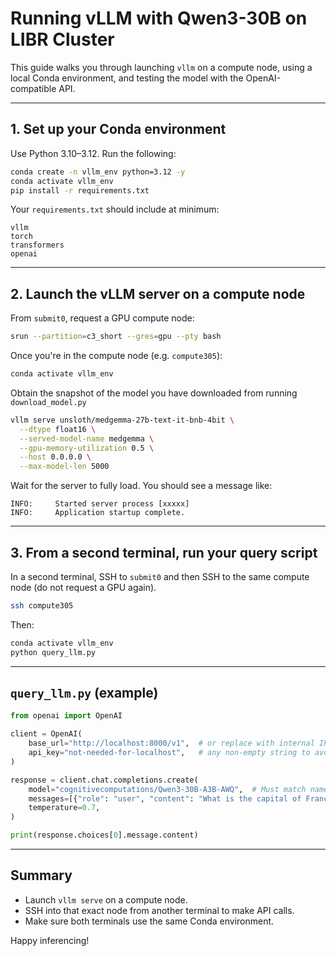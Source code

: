 # Running vLLM with Qwen3-30B on LIBR Cluster

This guide walks you through launching `vllm` on a compute node, using a local Conda environment, and testing the model with the OpenAI-compatible API.

---

## 1. Set up your Conda environment

Use Python 3.10–3.12. Run the following:

```bash
conda create -n vllm_env python=3.12 -y
conda activate vllm_env
pip install -r requirements.txt
```

Your `requirements.txt` should include at minimum:

```
vllm
torch
transformers
openai
```

---

## 2. Launch the vLLM server on a compute node

From `submit0`, request a GPU compute node:

```bash
srun --partition=c3_short --gres=gpu --pty bash
```

Once you're in the compute node (e.g. `compute305`):
```bash
conda activate vllm_env
```

Obtain the snapshot of the model you have downloaded from running ```download_model.py```
```bash
vllm serve unsloth/medgemma-27b-text-it-bnb-4bit \
  --dtype float16 \
  --served-model-name medgemma \
  --gpu-memory-utilization 0.5 \
  --host 0.0.0.0 \
  --max-model-len 5000
```

Wait for the server to fully load. You should see a message like:

```
INFO:     Started server process [xxxxx]
INFO:     Application startup complete.
```

---

## 3. From a second terminal, run your query script

In a second terminal, SSH to `submit0` and then SSH to the same compute node (do not request a GPU again).

```bash
ssh compute305
```

Then:

```bash
conda activate vllm_env
python query_llm.py
```

---

## `query_llm.py` (example)

```python
from openai import OpenAI

client = OpenAI(
    base_url="http://localhost:8000/v1",  # or replace with internal IP if remote access
    api_key="not-needed-for-localhost",   # any non-empty string to avoid Bearer header errors
)

response = client.chat.completions.create(
    model="cognitivecomputations/Qwen3-30B-A3B-AWQ",  # Must match name in `vllm serve`
    messages=[{"role": "user", "content": "What is the capital of France?"}],
    temperature=0.7,
)

print(response.choices[0].message.content)
```

---

## Summary

- Launch `vllm serve` on a compute node.
- SSH into that exact node from another terminal to make API calls.
- Make sure both terminals use the same Conda environment.

Happy inferencing!